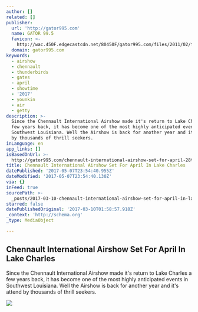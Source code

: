 ```yaml
---
author: []
related: []
publisher:
  url: 'http://gator995.com'
  name: GATOR 99.5
  favicon: >-
    http://wac.450F.edgecastcdn.net/80450F/gator995.com/files/2011/02/favicongator.ico
  domain: gator995.com
keywords:
  - airshow
  - chennault
  - thunderbirds
  - gates
  - april
  - showtime
  - '2017'
  - younkin
  - air
  - getty
description: >-
  Since the Chennault International Airshow made it's return to Lake Charles a
  few years back, it has become one of the most highly anticipated events in
  Southwest Louisiana. Well the Airshow is back for another year and it's attend
  by thousands of thrill seekers.
inLanguage: en
app_links: []
isBasedOnUrl: >-
  http://gator995.com/chennault-international-airshow-set-for-april-28th-30th-in-lake-charles/
title: Chennault International Airshow Set For April In Lake Charles
datePublished: '2017-05-07T23:54:40.955Z'
dateModified: '2017-05-07T23:54:40.130Z'
via: {}
inFeed: true
sourcePath: >-
  _posts/2017-03-10-chennault-international-airshow-set-for-april-in-lake-charle.md
starred: false
datePublishedOriginal: '2017-03-10T01:58:57.918Z'
_context: 'http://schema.org'
_type: MediaObject

---
```

<article style=""><h1>Chennault International Airshow Set For April In Lake Charles</h1><p>Since the Chennault International Airshow made it's return to Lake Charles a few years back, it has become one of the most highly anticipated events in Southwest Louisiana. Well the Airshow is back for another year and it's attend by thousands of thrill seekers.</p><img src="http://wac.450F.edgecastcdn.net/80450F/gator995.com/files/2017/03/U.S.-Air-Force-Thunderbirds.jpg" /></article>